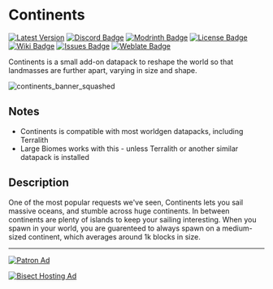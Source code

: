 # Continents

[![Latest Version](https://img.shields.io/github/v/release/Stardust-Labs-MC/Continents?color=blueviolet&logo=github "View latest release")](https://github.com/Stardust-Labs-MC/Continents/releases) [![Discord Badge](https://img.shields.io/discord/738046951236567162?color=blue&logo=discord "Join our Discord Server")](https://discord.gg/stardustlabs) [![Modrinth Badge](https://img.shields.io/modrinth/dt/continents?label=Modrinth&logo=modrinth "View our Modrinth page")](https://modrinth.com/mod/continents) [![License Badge](https://img.shields.io/badge/license-Stardust_Labs-green "View the Stardust Labs License")](https://github.com/Stardust-Labs-MC/license) [![Wiki Badge](https://img.shields.io/badge/wiki-Miraheze-yellow "View our Wiki")](https://discord.gg/stardustlabs) [![Issues Badge](https://img.shields.io/github/issues/Stardust-Labs-MC/Continents?color=orange&logo=github "View or open an issue")](https://github.com/Stardust-Labs-MC/Continents/issues) [![Weblate Badge](https://img.shields.io/weblate/progress/stardust-labs?server=https%3A%2F%2Fweblate.catter.dev&logo=weblate "Translate here")](https://weblate.catter.dev/projects/stardust-labs)

Continents is a small add-on datapack to reshape the world so that landmasses are further apart, varying in size and shape.

![continents_banner_squashed](https://user-images.githubusercontent.com/63272345/224796762-4d07bc2e-c7a9-4dc1-a77a-32596ca1860d.png)

## Notes
- Continents is compatible with most worldgen datapacks, including Terralith
- Large Biomes works with this - unless Terralith or another similar datapack is installed

## Description
One of the most popular requests we've seen, Continents lets you sail massive oceans, and stumble across huge continents. In between continents are plenty of islands to keep your sailing interesting. When you spawn in your world, you are guarenteed to always spawn on a medium-sized continent, which averages around 1k blocks in size.
__ __

[![Patron Ad](https://user-images.githubusercontent.com/63272345/224786738-7baefaf8-267f-41b6-8ac5-53cc4bd5707e.png "Join our Patreon!")](https://www.patreon.com/stardustlabs)

[![Bisect Hosting Ad](https://user-images.githubusercontent.com/63272345/224786219-f87f21d2-fb51-4d78-82df-a16e83fe25c9.png "Use code STARDUST")](https://www.bisecthosting.com/stardust)
